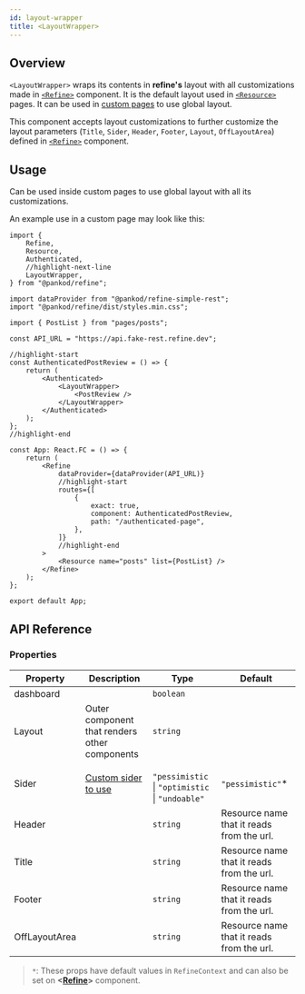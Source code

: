 ```yaml
---
id: layout-wrapper
title: <LayoutWrapper>
---
```

## Overview

`<LayoutWrapper>` wraps its contents in **refine's** layout with all customizations made in [`<Refine>`][Refine] component. It is the default layout used in [`<Resource>`][Resource] pages. It can be used in [custom pages][Custom Pages] to use global layout.

This component accepts layout customizations to further customize the layout parameters (`Title`, `Sider`, `Header`, `Footer`, `Layout`, `OffLayoutArea`) defined in [`<Refine>`][Refine] component.

## Usage

Can be used inside custom pages to use global layout with all its customizations.

An example use in a custom page may look like this:

```tsx title="App.tsx"
import {
    Refine,
    Resource,
    Authenticated,
    //highlight-next-line
    LayoutWrapper,
} from "@pankod/refine";

import dataProvider from "@pankod/refine-simple-rest";
import "@pankod/refine/dist/styles.min.css";

import { PostList } from "pages/posts";

const API_URL = "https://api.fake-rest.refine.dev";

//highlight-start
const AuthenticatedPostReview = () => {
    return (
        <Authenticated>
            <LayoutWrapper>
                <PostReview />
            </LayoutWrapper>
        </Authenticated>
    );
};
//highlight-end

const App: React.FC = () => {
    return (
        <Refine
            dataProvider={dataProvider(API_URL)}
            //highlight-start
            routes={[
                {
                    exact: true,
                    component: AuthenticatedPostReview,
                    path: "/authenticated-page",
                },
            ]}
            //highlight-end
        >
            <Resource name="posts" list={PostList} />
        </Refine>
    );
};

export default App;
```

## API Reference

### Properties

| Property      | Description                                   | Type                                             | Default                                   |
| ------------- | --------------------------------------------- | ------------------------------------------------ | ----------------------------------------- |
| dashboard     |                                               | `boolean`                                        |                                           |
| Layout        | Outer component that renders other components | `string`                                         |                                           |
| Sider         | [Custom sider to use][Refine#Sider]           | ` "pessimistic` \| `"optimistic` \| `"undoable"` | `"pessimistic"`\*                         |
| Header        |                                               | `string`                                         | Resource name that it reads from the url. |
| Title         |                                               | `string`                                         | Resource name that it reads from the url. |
| Footer        |                                               | `string`                                         | Resource name that it reads from the url. |
| OffLayoutArea |                                               | `string`                                         | Resource name that it reads from the url. |

> `*`: These props have default values in `RefineContext` and can also be set on **<[Refine][Refine]>** component.

[Refine]: api-references/components/refine-config.md
[Resource]: api-references/components/resource.md
[Custom Pages]: guides-and-concepts/custom-pages.md
[Refine#Sider]: api-references/components/refine-config.md#sider
